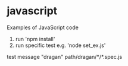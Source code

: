 # javascript

Examples of JavaScript code

1. run 'npm install'
2. run specific test e.g. 'node set_ex.js'

test message "dragan" path/dragan/\*/\*.spec.js